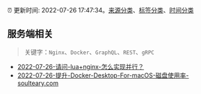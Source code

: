 :alarm_clock: 更新时间: 2022-07-26 17:47:34。[来源分类](../README.md)、[标签分类](../TAGS.md)、[时间分类](../TIMELINE.md)

## 服务端相关


> 关键字：`Nginx`、`Docker`、`GraphQL`、`REST`、`gRPC`



- [2022-07-26-请问-lua+nginx-怎么实现并行？](https://www.v2ex.com/t/868889) 
- [2022-07-26-提升-Docker-Desktop-For-macOS-磁盘使用率-soulteary.com](https://blogread.cn/news/go.php?idItem=15236&url=https%3A%2F%2Fsoulteary.com%2F2021%2F04%2F24%2Fimprove-docker-desktop-for-macos-disk-usage.html%3Fcomefrom%3Dhttps%253A%252F%252Fblogread.cn%252Fnews%252F) 